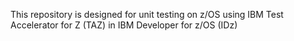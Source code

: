 This repository is designed for unit testing on z/OS using IBM Test Accelerator for Z (TAZ) in IBM Developer for z/OS (IDz)
